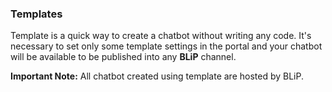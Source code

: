 ### Templates

Template is a quick way to create a chatbot without writing any code. It's necessary to set only some template settings in the portal and your chatbot will be available to be published into any **BLiP** channel.

**Important Note:** All chatbot created using template are hosted by BLiP.
